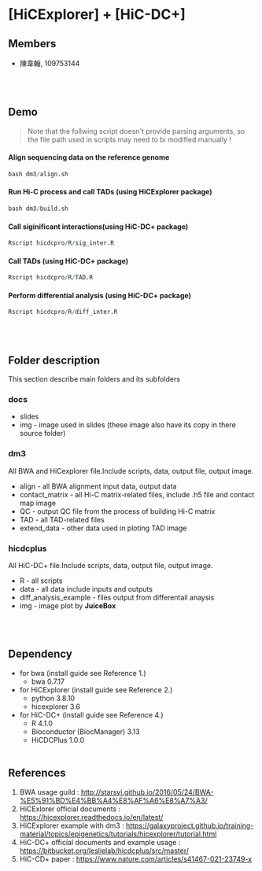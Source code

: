 # [HiCExplorer] + [HiC-DC+] 
## Members
* 陳韋翰, 109753144

<br /><br />
## Demo 
>Note that the follwing script doesn't provide parsing arguments, so the file path used in scripts may need to bi modified manually !
#### Align sequencing data on the reference genome 
```R
bash dm3/align.sh
```
#### Run Hi-C process and call TADs (using HiCExplorer package) 
```R
bash dm3/build.sh
```
#### Call siginificant interactions(using HiC-DC+ package)
```R
Rscript hicdcpro/R/sig_inter.R
```
#### Call TADs (using HiC-DC+ package)
```R
Rscript hicdcpro/R/TAD.R
```
#### Perform differential analysis (using HiC-DC+ package)
```R
Rscript hicdcpro/R/diff_inter.R
```

<br /><br />
## Folder description
This section describe main folders and its subfolders 
### docs
* slides
* img - image used in slides (these image also have its copy in there source folder)
### dm3
All BWA and HiCexplorer file.Include scripts, data, output file, output image.
* align  -  all BWA alignment input data, output data
* contact_matrix  -  all Hi-C matrix-related files, include .h5 file and contact map image 
* QC - output QC file from the process of building Hi-C matrix 
* TAD - all TAD-related files
* extend_data - other data used in ploting TAD image

### hicdcplus
All HiC-DC+ file.Include scripts, data, output file, output image.
* R - all scripts
* data - all data include inputs and outputs 
* diff_analysis_example - files output from differentail anaysis
* img - image plot by **JuiceBox**

<br /><br />
## Dependency 
- for bwa (install guide see Reference 1.)
	- bwa 0.7.17
- for HiCExplorer (install guide see Reference 2.)
	- python 3.8.10
	- hicexplorer 3.6
- for HiC-DC+ (install guide see Reference 4.)
	- R 4.1.0
	- Bioconductor (BiocManager) 3.13
	- HiCDCPlus 1.0.0
<br /><br />
## References
1. BWA usage guild :
	 http://starsyi.github.io/2016/05/24/BWA-%E5%91%BD%E4%BB%A4%E8%AF%A6%E8%A7%A3/
2. HiCExlorer official documents :
	 https://hicexplorer.readthedocs.io/en/latest/
3. HiCExplorer example with dm3 :
	 https://galaxyproject.github.io/training-material/topics/epigenetics/tutorials/hicexplorer/tutorial.html
4. HiC-DC+ official documents and example usage :
	 https://bitbucket.org/leslielab/hicdcplus/src/master/
5. HiC-CD+ paper :
	 https://www.nature.com/articles/s41467-021-23749-x

